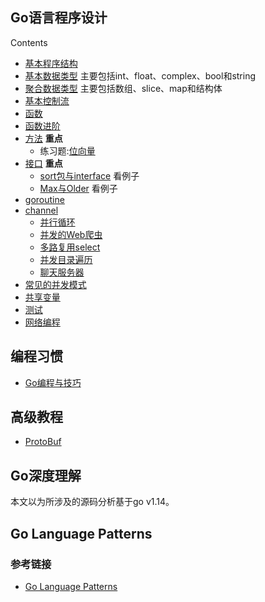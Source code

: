 ## Go语言程序设计

Contents

  * [基本程序结构][1]
  * [基本数据类型][2]
	  主要包括int、float、complex、bool和string
  * [聚合数据类型][3]
	  主要包括数组、slice、map和结构体
  * [基本控制流][4]
  * [函数][5]
  * [函数进阶][6]
  * [方法][7]  **重点**
	* 练习题:[位向量][8]
  * [接口][9]    **重点**
	* [sort包与interface][10]  看例子
	* [Max与Older][11]  看例子
  * [goroutine][12]
  * [channel][13]
	* [并行循环][14]
	* [并发的Web爬虫][15]
	* [多路复用select][16]
	* [并发目录遍历][17]
	* [聊天服务器][18]
  * [常见的并发模式][19]
  * [共享变量][20]
  * [测试][21]
  * [网络编程][22]

## 编程习惯
  * [Go编程与技巧][23]

## 高级教程

  * [ProtoBuf][24]

## Go深度理解

本文以为所涉及的源码分析基于go v1.14。

## Go Language Patterns

### 参考链接

* [Go Language Patterns](https://sites.google.com/site/gopatterns/)

[1]:	Chapter01/programstructure.md
[2]:	Chapter02/basictype.md
[3]:	Chapter04/compositetype.md
[4]:	More/basiccontrolflow.md
[5]:	More/function.md
[6]:	More/function2.md
[7]:	Chapter06/Methods.md
[8]:	Chapter06/intset.md
[9]:	Chapter07/interface.md
[10]:	Chapter07/sort.md
[11]:	Chapter07/max.md
[12]:	Chapter08/goroutine.md
[13]:	Chapter08/channel.md
[14]:	Chapter08/thumbnail.md
[15]:	Chapter08/concurrenceweb.md
[16]:	Chapter08/select.md
[17]:	Chapter08/du.md
[18]:	Chapter08/chat.md
[19]:	Chapter08/concurrence.md
[20]:	Chapter09/sharevar.md
[21]:	Chapter11/test.md
[22]:	NetworkGo/networkgo.md
[23]:	goodstyle.md
[24]:	Advanced/protocolbuffer.md
